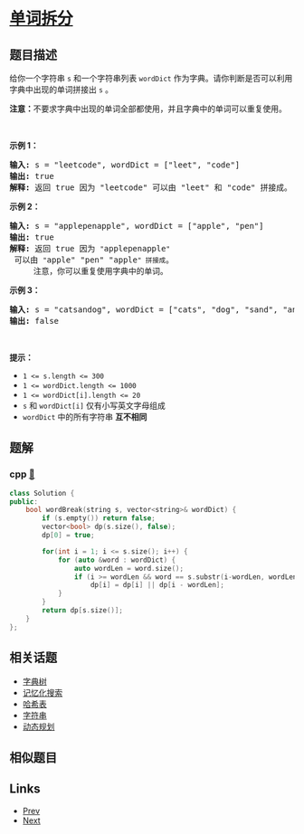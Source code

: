 
# [单词拆分](https://leetcode-cn.com/problems/word-break)

## 题目描述

<p>给你一个字符串 <code>s</code> 和一个字符串列表 <code>wordDict</code> 作为字典。请你判断是否可以利用字典中出现的单词拼接出 <code>s</code> 。</p>

<p><strong>注意：</strong>不要求字典中出现的单词全部都使用，并且字典中的单词可以重复使用。</p>

<p>&nbsp;</p>

<p><strong>示例 1：</strong></p>

<pre>
<strong>输入:</strong> s = "leetcode", wordDict = ["leet", "code"]
<strong>输出:</strong> true
<strong>解释:</strong> 返回 true 因为 "leetcode" 可以由 "leet" 和 "code" 拼接成。
</pre>

<p><strong>示例 2：</strong></p>

<pre>
<strong>输入:</strong> s = "applepenapple", wordDict = ["apple", "pen"]
<strong>输出:</strong> true
<strong>解释:</strong> 返回 true 因为 <code>"</code>applepenapple<code>"</code> 可以由 <code>"</code>apple" "pen" "apple<code>" 拼接成</code>。
&nbsp;    注意，你可以重复使用字典中的单词。
</pre>

<p><strong>示例 3：</strong></p>

<pre>
<strong>输入:</strong> s = "catsandog", wordDict = ["cats", "dog", "sand", "and", "cat"]
<strong>输出:</strong> false
</pre>

<p>&nbsp;</p>

<p><strong>提示：</strong></p>

<ul>
	<li><code>1 &lt;= s.length &lt;= 300</code></li>
	<li><code>1 &lt;= wordDict.length &lt;= 1000</code></li>
	<li><code>1 &lt;= wordDict[i].length &lt;= 20</code></li>
	<li><code>s</code> 和 <code>wordDict[i]</code> 仅有小写英文字母组成</li>
	<li><code>wordDict</code> 中的所有字符串 <strong>互不相同</strong></li>
</ul>


## 题解

### cpp [🔗](word-break.cpp) 
```cpp
class Solution {
public:
    bool wordBreak(string s, vector<string>& wordDict) {
        if (s.empty()) return false;
        vector<bool> dp(s.size(), false);
        dp[0] = true;

        for(int i = 1; i <= s.size(); i++) {
            for (auto &word : wordDict) {
                auto wordLen = word.size();
                if (i >= wordLen && word == s.substr(i-wordLen, wordLen))
                    dp[i] = dp[i] || dp[i - wordLen];
            }
        }
        return dp[s.size()];
    }
};
```


## 相关话题

- [字典树](https://leetcode-cn.com/tag/trie) 
- [记忆化搜索](https://leetcode-cn.com/tag/memoization) 
- [哈希表](https://leetcode-cn.com/tag/hash-table) 
- [字符串](https://leetcode-cn.com/tag/string) 
- [动态规划](https://leetcode-cn.com/tag/dynamic-programming) 


## 相似题目



## Links

- [Prev](../copy-list-with-random-pointer/README.md) 
- [Next](../linked-list-cycle/README.md) 

